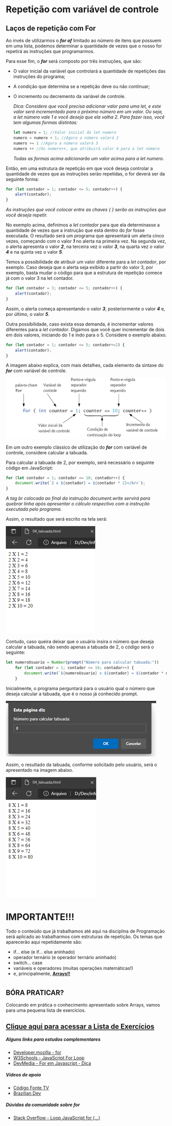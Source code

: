# Repetição com variável de controle
## Laços de repetição com For

Ao invés de utilizarmos o ***for of*** limitado ao número de itens que possuem em uma lista, podemos determinar a quantidade de vezes que o nosso for repetirá as instruções que programarmos.

Para esse fim, o ***for*** será composto por três instruções, que são:
* O valor inicial da variável que controlará a quantidade de repetições das instruções do programa;
* A condição que determina se a repetição deve ou não continuar;
* O incremento ou decremento da variável de controle.

    *Dica: Considere que você precisa adicionar valor para uma let, e este valor será incrementado para o próximo número em um valor. Ou seja, a let número vale 1 e você deseja que ela valha 2. Para fazer isso, você tem algumas formas distintas:*
    ```javascript
    let numero = 1; //Valor inicial da let numero
    numero = numero + 1; //Agora a número valerá 2
    numero += 1 //Agora a número valerá 3
    numero ++ //Ou numero++, que atribuirá valor 4 para a let número
    ```
    *Todas as formas acima adicionarão um valor acima para a let numero.*

Então, em uma estrutura de repetição em que você deseja controlar a quantidade de vezes que as instruções serão repetidas, o for deverá ser da seguinte forma:
```javascript
for (let contador = 1; contador <= 5; contador++) {
    alert(contador);
}
```
   *As instruções que você colocar entre as chaves { } serão as instruções que você deseja repetir.*

No exemplo acima, definimos a *let contador* para que ela determinasse a quantidade de vezes que a instrução que está dentro do *for* fosse executada. O resultado será um programa que apresentará um alerta cinco vezes, começando com o valor ***1*** no alerta na primeira vez. Na segunda vez, o alerta apresenta o valor ***2***, na terceira vez o valor ***3***, na quarta vez o valor ***4*** e na quinta vez o valor ***5***.

Temos a possibilidade de atribuir um valor diferente para a *let contador*, por exemplo. Caso deseja que o alerta seja exibido a partir do valor 3, por exemplo, basta mudar o código para que a estrutura de repetição comece já com o valor 3 na let contador.
```javascript
for (let contador = 3; contador <= 5; contador++) {
    alert(contador);
}
```
Assim, o alerta começa apresentando o valor ***3***, posteriormente o valor ***4*** e, por último, o valor ***5***.

Outra possibilidade, caso exista essa demanda, é incrementar valores diferentes para a *let contador*. Digamos que você quer incrementar de dois em dois valores, iniciando do 1 e indo para o 5. Considere o exemplo abaixo.
```javascript
for (let contador = 1; contador <= 5; contador+=2) {
    alert(contador);
}
```

A imagem abaixo explica, com mais detalhes, cada elemento da sintaxe do ***for*** com variável de controle.


![estruturaFor](estruturaFor.png)

Em um outro exemplo clássico de utilização do ***for*** com variável de controle, considere calcular a tabuada.

Para calcular a tabuada de 2, por exemplo, será necessário o seguinte código em JavaScript:
```javascript
for (let contador = 1; contador <= 10; contador++) {
    document.write(`2 x ${contador} = ${contador * 2}</br>`);
}
```
   *A tag br colocada ao final da instrução document.write servirá para quebrar linha após apresentar o cálculo respectivo com a instrução executada pelo programa.*

Assim, o resultado que será escrito na tela será:

![tabuadaDe2](tabuadaDe2.png)

Contudo, caso queira deixar que o usuário insira o número que deseja calcular a tabuada, não sendo apenas a tabuada de 2, o código será o seguinte:
```javascript
let numeroUsuario = Number(prompt("Número para calcular tabuada:"))
    for (let contador = 1; contador <= 10; contador++) {
        document.write(`${numeroUsuario} x ${contador} = ${contador * numeroUsuario}</br>`)
    }
```
Inicialmente, o programa perguntará para o usuário qual o número que deseja calcular a tabuada, que é o nosso já conhecido prompt.

![tabuadaDoUsuario](tabuadaDoUsuario.png)

Assim, o resultado da tabuada, conforme solicitado pelo usuário, será o apresentado na imagem abaixo.

![TabuadaDoUsuarioResultado](tabuadaDoUsuarioResultado.png)

# IMPORTANTE!!!

Todo o conteúdo que já trabalhamos até aqui na disciplina de Programação será aplicado ao trabalharmos com estruturas de repetição.
Os temas que aparecerão aqui repetidamente são:
* if... else (e if... else aninhado)
* operador ternário (e operador ternário aninhado)
* switch... case
* variáveis e operadores (muitas operações matemáticas!)
* e, principalmente, [**Arrays!!**](../../04_arrays/README.md)

#
## BÓRA PRATICAR?

Colocando em prática o conhecimento apresentado sobre Arrays, vamos para uma pequena lista de exercícios.

## [**<u>Clique aqui para acessar a Lista de Exercícios</u>**](listaExercicios_01/README.md)


##### Alguns links para estudos complementares

* [Developer.mozilla - for](https://developer.mozilla.org/pt-BR/docs/Web/JavaScript/Reference/Statements/for)
* [W3Schools - JavaScript For Loop](https://www.w3schools.com/js/js_loop_for.asp)
* [DevMedia - For em Javascript - Dica](https://www.devmedia.com.br/for-em-javascript-dica/28554)

##### Vídeos de apoio
* [Código Fonte TV](https://youtu.be/NfHVPEzo5Ik)
* [Brazilian Dev](https://www.youtube.com/watch?v=HJcZKxd-Uas)

##### Dúvidas da comunidade sobre ***for***
* [Stack Overflow - Loop JavaScript for (...)](https://pt.stackoverflow.com/questions/403105/loop-javascript-for)